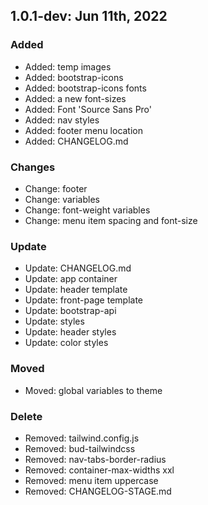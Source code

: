 ## 1.0.1-dev: Jun 11th, 2022

### Added
* Added: temp images
* Added: bootstrap-icons
* Added: bootstrap-icons fonts
* Added: a new font-sizes
* Added: Font 'Source Sans Pro'
* Added: nav styles
* Added: footer menu location
* Added: CHANGELOG.md
### Changes
* Change: footer
* Change: variables
* Change: font-weight variables
* Change: menu item spacing and font-size
### Update
* Update: CHANGELOG.md
* Update: app container
* Update: header template
* Update: front-page template
* Update: bootstrap-api
* Update: styles
* Update: header styles
* Update: color styles
### Moved
* Moved: global variables to theme
### Delete
* Removed: tailwind.config.js
* Removed: bud-tailwindcss
* Removed: nav-tabs-border-radius
* Removed: container-max-widths xxl
* Removed: menu item uppercase
* Removed: CHANGELOG-STAGE.md